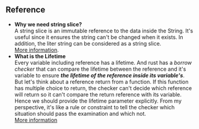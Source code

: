 ## Reference ##
- **Why we need string slice?** <br>
    A string slice is an immutable reference to the data inside the String. 
    It's useful since it ensures the string can't be changed when it exists. In addition, the liter string can be considered as a string slice.
    <br>[More information](https://doc.rust-lang.org/book/ch04-03-slices.html]).
- **What is the Lifetime** <br>
    Every variable including reference has a lifetime. 
    And rust has a *borrow checker* that can compare the lifetime between the reference and it's variable to ensure ***the lifetime of the reference inside its variable's***.<br>
    But let's think about a reference return from a function. If this function has multiple choice to return, the checker can't decide which reference will return so it can't compare the return reference with its variable. 
    Hence we should provide the lifetime parameter explicitly. From my perspective, it's like a rule or constraint to tell the checker which situation should pass the examination and which not.
    <br>[More information](https://doc.rust-lang.org/book/ch10-03-lifetime-syntax.html)
